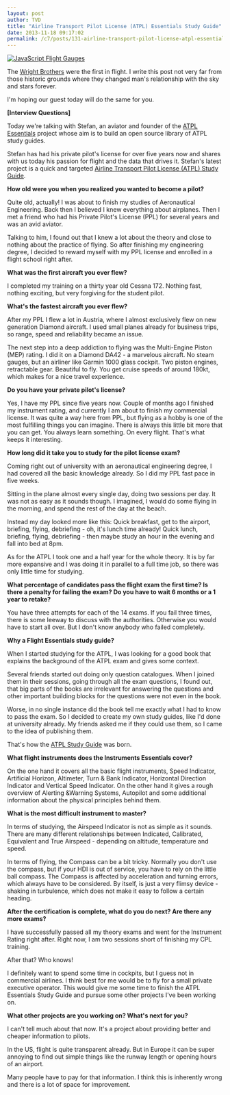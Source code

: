 ```yaml
---
layout: post
author: TVD
title: "Airline Transport Pilot License (ATPL) Essentials Study Guide"
date: 2013-11-18 09:17:02
permalink: /c7/posts/131-airline-transport-pilot-license-atpl-essentials-study-guide
---
```


<a href="http://techoctave.com/simulation"><img src="http://techoctave.com/images/flight_gauges_six.png" alt="JavaScript Flight Gauges" /></a>

The [Wright Brothers][1] were the first in flight. I write this post not very far from those historic grounds where they changed man's relationship with the sky and stars forever.

I'm hoping our guest today will do the same for you.

**[Interview Questions]**

Today we're talking with Stefan, an aviator and founder of the [ATPL Essentials][2] project whose aim is to build an open source library of ATPL study guides. 

Stefan has had his private pilot's license for over five years now and shares with us today his passion for flight and the data that drives it. Stefan's latest project is a quick and targeted [Airline Transport Pilot License (ATPL) Study Guide][3].

**How old were you when you realized you wanted to become a pilot?**

Quite old, actually! I was about to finish my studies of Aeronautical Engineering. Back then I believed I knew everything about airplanes. Then I met a friend who had his Private Pilot's License (PPL) for several years and was an avid aviator. 

Talking to him, I found out that I knew a lot about the theory and close to nothing about the practice of flying. So after finishing my engineering degree, I decided to reward myself with my PPL license and enrolled in a flight school right after.


**What was the first aircraft you ever flew?**

I completed my training on a thirty year old Cessna 172. Nothing fast, nothing exciting, but very forgiving for the student pilot.


**What's the fastest aircraft you ever flew?**

After my PPL I flew a lot in Austria, where I almost exclusively flew on new generation Diamond aircraft. I used small planes already for business trips, so range, speed and reliability became an issue. 

The next step into a deep addiction to flying was the Multi-Engine Piston (MEP) rating. I did it on a Diamond DA42 - a marvelous aircraft. No steam gauges, but an airliner like Garmin 1000 glass cockpit. Two piston engines, retractable gear. Beautiful to fly. You get cruise speeds of around 180kt, which makes for a nice travel experience.


**Do you have your private pilot's license?**

Yes, I have my PPL since five years now. Couple of months ago I finished my instrument rating, and currently I am about to finish my commercial license. It was quite a way here from PPL, but flying as a hobby is one of the most fulfilling things you can imagine. There is always this little bit more that you can get. You always learn something. On every flight. That's what keeps it interesting.

**How long did it take you to study for the pilot license exam?**

Coming right out of university with an aeronautical engineering degree, I had covered all the basic knowledge already. So I did my PPL fast pace in five weeks. 

Sitting in the plane almost every single day, doing two sessions per day. It was not as easy as it sounds though. I imagined, I would do some flying in the morning, and spend the rest of the day at the beach. 

Instead my day looked more like this: Quick breakfast, get to the airport, briefing, flying, debriefing - oh, it's lunch time already! Quick lunch, briefing, flying, debriefing - then maybe study an hour in the evening and fall into bed at 8pm.

As for the ATPL I took one and a half year for the whole theory. It is by far more expansive and I was doing it in parallel to a full time job, so there was only little time for studying.


**What percentage of candidates pass the flight exam the first time? Is there a penalty for failing the exam? Do you have to wait 6 months or a 1 year to retake?**

You have three attempts for each of the 14 exams. If you fail three times, there is some leeway to discuss with the authorities. Otherwise you would have to start all over. But I don't know anybody who failed completely.


**Why a Flight Essentials study guide?**

When I started studying for the ATPL, I was looking for a good book that explains the background of the ATPL exam and gives some context. 

Several friends started out doing only question catalogues. When I joined them in their sessions, going through all the exam questions, I found out, that big parts of the books are irrelevant for answering the questions and other important building blocks for the questions were not even in the book. 

Worse, in no single instance did the book tell me exactly what I had to know to pass the exam. So I decided to create my own study guides, like I'd done at university already. My friends asked me if they could use them, so I came to the idea of publishing them.

That's how the [ATPL Study Guide][4] was born.


**What flight instruments does the Instruments Essentials cover?**

On the one hand it covers all the basic flight instruments, Speed Indicator, Artificial Horizon, Altimeter, Turn & Bank Indicator, Horizontal Direction Indicator and Vertical Speed Indicator. On the other hand it gives a rough overview of Alerting &Warning Systems, Autopilot and some additional information about the physical principles behind them.


**What is the most difficult instrument to master?**

In terms of studying, the Airspeed Indicator is not as simple as it sounds. There are many different relationships between Indicated, Calibrated, Equivalent and True Airspeed - depending on altitude, temperature and speed.

In terms of flying, the Compass can be a bit tricky. Normally you don't use the compass, but if your HDI is out of service, you have to rely on the little ball compass. The Compass is affected by acceleration and turning errors, which always have to be considered. By itself, is just a very flimsy device - shaking in turbulence, which does not make it easy to follow a certain heading.


**After the certification is complete, what do you do next? Are there any more exams?**

I have successfully passed all my theory exams and went for the Instrument Rating right after. Right now, I am two sessions short of finishing my CPL training. 

After that? Who knows! 

I definitely want to spend some time in cockpits, but I guess not in commercial airlines. I think best for me would be to fly for a small private executive operator. This would give me some time to finish the ATPL Essentials Study Guide and pursue some other projects I've been working on.

**What other projects are you working on? What's next for you?**

I can't tell much about that now. It's a project about providing better and cheaper information to pilots. 

In the US, flight is quite transparent already. But in Europe it can be super annoying to find out simple things like the runway length or opening hours of an airport. 

Many people have to pay for that information. I think this is inherently wrong and there is a lot of space for improvement.


  [1]: http://en.wikipedia.org/wiki/Wright_brothers
  [2]: https://www.facebook.com/ATPLessentials
  [3]:  https://www.facebook.com/ATPLessentials/app_190322544333196
  [4]: https://www.facebook.com/ATPLessentials/app_190322544333196
